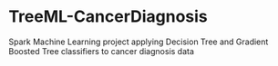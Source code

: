 # TreeML-CancerDiagnosis
Spark Machine Learning project applying Decision Tree and Gradient Boosted Tree classifiers to cancer diagnosis data
